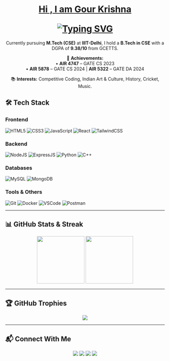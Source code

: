 <!-- About Me Section -->
<div align="center">
<h1 align="center">
  <a href="https://gkdey.vercel.app" target="_blank">
  <p>Hi , I am <b>Gour Krishna</b></p>
    <img src="https://readme-typing-svg.demolab.com?font=Fira+Code&size=28&pause=1000&color=F75C7E&center=true&vCenter=true&width=900&lines=An+UI+Designer+%26+Developer;A+Full+Stack+Developer;An+Aspiring+ML+Enthusiast" alt="Typing SVG" />
  </a>
</h1>
    Currently pursuing <b>M.Tech (CSE)</b> at <b>IIIT-Delhi</b>, I hold a <b>B.Tech in CSE</b> with a DGPA of <b>9.38/10</b> from GCETTS.
  </p>

  <p>
    🎯 <b>Achievements:</b> <br>
    • <b>AIR 4747</b> – GATE CS 2023 <br>
    • <b>AIR 5878</b> – GATE CS 2024 | <b>AIR 5322</b> – GATE DA 2024 <br>
  </p>
  <p>
    📚 <b>Interests:</b> Competitive Coding, Indian Art & Culture, History, Cricket, Music.
  </p>
</div>

## 🛠 Tech Stack

### **Frontend**

![HTML5](https://img.shields.io/badge/HTML5-E34F26?logo=html5&logoColor=fff)
![CSS3](https://img.shields.io/badge/CSS3-1572B6?logo=css3&logoColor=fff)
![JavaScript](https://img.shields.io/badge/JavaScript-F7DF1E?logo=javascript&logoColor=000)
![React](https://img.shields.io/badge/React-61DAFB?logo=react&logoColor=000)
![TailwindCSS](https://img.shields.io/badge/Tailwind_CSS-06B6D4?logo=tailwind-css&logoColor=fff)

### **Backend**

![NodeJS](https://img.shields.io/badge/Node.js-339933?logo=node.js&logoColor=fff)
![ExpressJS](https://img.shields.io/badge/Express.js-000000?logo=express&logoColor=fff)
![Python](https://img.shields.io/badge/Python-3776AB?logo=python&logoColor=fff)
![C++](https://img.shields.io/badge/C++-00599C?logo=c%2B%2B&logoColor=fff)

### **Databases**

![MySQL](https://img.shields.io/badge/MySQL-4479A1?logo=mysql&logoColor=fff)
![MongoDB](https://img.shields.io/badge/MongoDB-47A248?logo=mongodb&logoColor=fff)

### **Tools & Others**

![Git](https://img.shields.io/badge/Git-F05032?logo=git&logoColor=fff)
![Docker](https://img.shields.io/badge/Docker-2496ED?logo=docker&logoColor=fff)
![VSCode](https://img.shields.io/badge/VSCode-007ACC?logo=visual-studio-code&logoColor=fff)
![Postman](https://img.shields.io/badge/Postman-FF6C37?logo=postman&logoColor=fff)

---

## 📊 GitHub Stats & Streak

<p align="center">
  <img src="https://github-readme-stats.vercel.app/api?username=gkdey17cse&show_icons=true&theme=radical" height="150" />
  <img src="https://streak-stats.demolab.com?user=gkdey17cse&theme=radical" height="150" />
</p>

---

## 🏆 GitHub Trophies

<p align="center">
  <img src="https://github-profile-trophy.vercel.app/?username=gkdey17cse&theme=onedark&no-frame=true&margin-w=15" />
</p>

---

## 📬 Connect With Me

<p align="center">
  <a href="mailto:gour24035@iiitd.ac.in"><img src="https://img.shields.io/badge/Email-D14836?logo=gmail&logoColor=fff" /></a>
  <a href="https://linkedin.com/in/gour-krishna-dey-85b128214"><img src="https://img.shields.io/badge/LinkedIn-0A66C2?logo=linkedin&logoColor=fff" /></a>
  <a href="https://gkdey.vercel.app"><img src="https://img.shields.io/badge/Portfolio-000?logo=vercel&logoColor=fff" /></a>
  <a href="https://www.instagram.com/gour_krishna_de/"><img src="https://img.shields.io/badge/Instagram-E4405F?logo=instagram&logoColor=fff" /></a>
</p>
